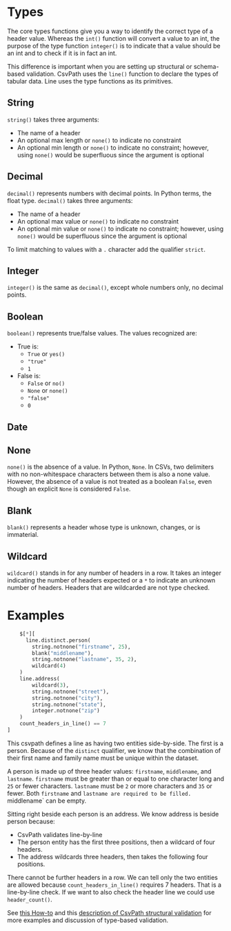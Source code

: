 
# Types

The core types functions give you a way to identify the correct type of a header value. Whereas the `int()` function will convert a value to an int, the purpose of the type function `integer()` is to indicate that a value should be an int and to check if it is in fact an int.

This difference is important when you are setting up structural or schema-based validation. CsvPath uses the `line()` function to declare the types of tabular data. Line uses the type functions as its primitives.

## String
`string()` takes three arguments:
- The name of a header
- An optional max length or `none()` to indicate no constraint
- An optional min length or `none()` to indicate no constraint; however, using `none()` would be superfluous since the argument is optional

## Decimal
`decimal()` represents numbers with decimal points. In Python terms, the float type. `decimal()` takes three arguments:
- The name of a header
- An optional max value or `none()` to indicate no constraint
- An optional min value or `none()` to indicate no constraint; however, using `none()` would be superfluous since the argument is optional

To limit matching to values with a `.` character add the qualifier `strict`.

## Integer
`integer()` is the same as `decimal()`, except whole numbers only, no decimal points.

## Boolean
`boolean()` represents true/false values. The values recognized are:
- True is:
    - `True` or `yes()`
    - `"true"`
    - `1`
- False is:
    - `False` or `no()`
    - `None` or `none()`
    - `"false"`
    - `0`

## Date

## None
`none()` is the absence of a value. In Python, `None`. In CSVs, two delimiters with no non-whitespace characters between them is also a none value. However, the absence of a value is not treated as a boolean `False`, even though an explicit `None` is considered `False`.

## Blank
`blank()` represents a header whose type is unknown, changes, or is immaterial.

## Wildcard
`wildcard()` stands in for any number of headers in a row. It takes an integer indicating the number of headers expected or a `*` to indicate an unknown number of headers. Headers that are wildcarded are not type checked.

# Examples

```python
    $[*][
      line.distinct.person(
        string.notnone("firstname", 25),
        blank("middlename"),
        string.notnone("lastname", 35, 2),
        wildcard(4)
    )
    line.address(
        wildcard(3),
        string.notnone("street"),
        string.notnone("city"),
        string.notnone("state"),
        integer.notnone("zip")
    )
    count_headers_in_line() == 7
]
```
This csvpath defines a line as having two entities side-by-side. The first is a person. Because of the `distinct` qualifier, we know that the combination of their first name and family name must be unique within the dataset.

A person is made up of three header values: `firstname`, `middlename`, and `lastname`. `firstname` must be greater than or equal to one character long and `25` or fewer characters. `lastname` must be `2` or more characters and `35` or fewer. Both `firstname` and `lastname are required to be filled. `middlename` can be empty.

Sitting right beside each person is an address. We know address is beside person because:
- CsvPath validates line-by-line
- The person entity has the first three positions, then a wildcard of four headers.
- The address wildcards three headers, then takes the following four positions.

There cannot be further headers in a row. We can tell only the two entities are allowed because `count_headers_in_line()` requires 7 headers. That is a line-by-line check. If we want to also check the header line we could use `header_count()`.

See <a target='_blank' href='https://www.csvpath.org/getting-started/your-first-validation-the-easy-way'>this How-to</a> and this <a target='_blank' href='https://www.csvpath.org/topics/validation/schemas-or-rules'>description of CsvPath structural validation</a> for more examples and discussion of type-based validation.

